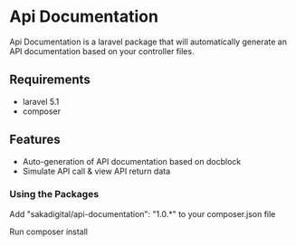 # Api Documentation

Api Documentation is a laravel package that will automatically generate an API documentation based on your controller files.

## Requirements
* laravel 5.1
* composer

## Features
* Auto-generation of API documentation based on docblock
* Simulate API call & view API return data

### Using the Packages 
Add "sakadigital/api-documentation": "1.0.*" to your composer.json file

Run composer install


